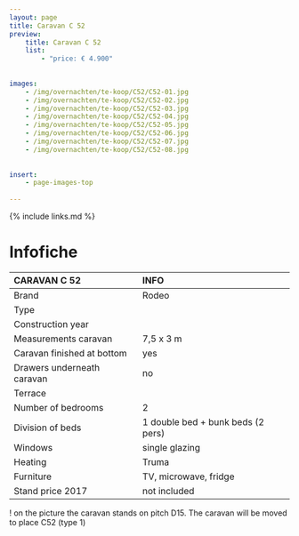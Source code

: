 ```yaml
---
layout: page
title: Caravan C 52
preview: 
    title: Caravan C 52
    list:
        - "price: € 4.900"
        
        
images:
    - /img/overnachten/te-koop/C52/C52-01.jpg
    - /img/overnachten/te-koop/C52/C52-02.jpg
    - /img/overnachten/te-koop/C52/C52-03.jpg
    - /img/overnachten/te-koop/C52/C52-04.jpg
    - /img/overnachten/te-koop/C52/C52-05.jpg
    - /img/overnachten/te-koop/C52/C52-06.jpg
    - /img/overnachten/te-koop/C52/C52-07.jpg
    - /img/overnachten/te-koop/C52/C52-08.jpg
    
    
insert:
    - page-images-top
    
---
```


{% include links.md %}



# Infofiche 

CARAVAN C 52                | INFO        | 
:---------------------------|:------------|
Brand                       |Rodeo
Type                        |
Construction year           |
Measurements caravan        |7,5 x 3 m
Caravan finished at bottom  |yes
Drawers underneath caravan  |no
Terrace                     |
Number of bedrooms          |2
Division of beds            |1 double bed + bunk beds (2 pers)
Windows                     |single glazing
Heating                     |Truma
Furniture                   |TV, microwave, fridge
Stand price 2017            |not included

! on the picture the caravan stands on pitch D15. The caravan will be moved to place C52 (type 1)